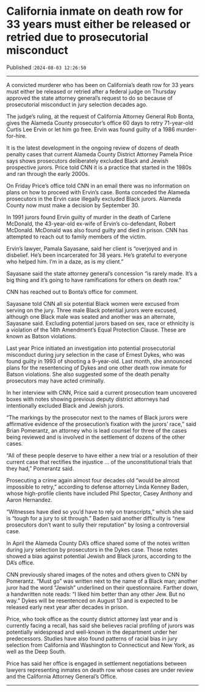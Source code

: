 # California inmate on death row for 33 years must either be released or retried due to prosecutorial misconduct

Published :`2024-08-03 12:26:50`

---

A convicted murderer who has been on California’s death row for 33 years must either be released or retried after a federal judge on Thursday approved the state attorney general’s request to do so because of prosecutorial misconduct in jury selection decades ago.

The judge’s ruling, at the request of California Attorney General Rob Bonta, gives the Alameda County prosecutor’s office 60 days to retry 71-year-old Curtis Lee Ervin or let him go free. Ervin was found guilty of a 1986 murder-for-hire.

It is the latest development in the ongoing review of dozens of death penalty cases that current Alameda County District Attorney Pamela Price says shows prosecutors deliberately excluded Black and Jewish prospective jurors. Price told CNN it is a practice that started in the 1980s and ran through the early 2000s.

On Friday Price’s office told CNN in an email there was no information on plans on how to proceed with Ervin’s case. Bonta conceded the Alameda prosecutors in the Ervin case illegally excluded Black jurors. Alameda County now must make a decision by September 30.

In 1991 jurors found Ervin guilty of murder in the death of Carlene McDonald, the 43-year-old ex-wife of Ervin’s co-defendant, Robert McDonald. McDonald was also found guilty and died in prison. CNN has attempted to reach out to family members of the victim.

Ervin’s lawyer, Pamala Sayasane, said her client is “overjoyed and in disbelief. He’s been incarcerated for 38 years. He’s grateful to everyone who helped him. I’m in a daze, as is my client.”

Sayasane said the state attorney general’s concession “is rarely made. It’s a big thing and it’s going to have ramifications for others on death row.”

CNN has reached out to Bonta’s office for comment.

Sayasane told CNN all six potential Black women were excused from serving on the jury. Three male Black potential jurors were excused, although one Black male was seated and another was an alternate, Sayasane said. Excluding potential jurors based on sex, race or ethnicity is a violation of the 14th Amendment’s Equal Protection Clause. These are known as Batson violations.

Last year Price initiated an investigation into potential prosecutorial misconduct during jury selection in the case of Ernest Dykes, who was found guilty in 1993 of shooting a 9-year-old. Last month, she announced plans for the resentencing of Dykes and one other death row inmate for Batson violations. She also suggested some of the death penalty prosecutors may have acted criminally.

In her interview with CNN, Price said a current prosecution team uncovered boxes with notes showing previous deputy district attorneys had intentionally excluded Black and Jewish jurors.

“The markings by the prosecutor next to the names of Black jurors were affirmative evidence of the prosecution’s fixation with the jurors’ race,” said Brian Pomerantz, an attorney who is lead counsel for three of the cases being reviewed and is involved in the settlement of dozens of the other cases.

“All of these people deserve to have either a new trial or a resolution of their current case that rectifies the injustice … of the unconstitutional trials that they had,” Pomerantz said.

Prosecuting a crime again almost four decades old “would be almost impossible to retry,” according to defense attorney Linda Kenney Baden, whose high-profile clients have included Phil Spector, Casey Anthony and Aaron Hernandez.

“Witnesses have died so you’d have to rely on transcripts,” which she said is “tough for a jury to sit through.” Baden said another difficulty is “new prosecutors don’t want to sully their reputation” by losing a controversial case.

In April the Alameda County DA’s office shared some of the notes written during jury selection by prosecutors in the Dykes case. Those notes showed a bias against potential Jewish and Black jurors, according to the DA’s office.

CNN previously shared images of the notes and others given to CNN by Pomerantz. “Must go” was written next to the name of a Black man; another juror had the word “Jewish” underlined on their questionnaire. Farther down, a handwritten note reads: “I liked him better than any other Jew. But no way.” Dykes will be resentenced on August 13 and is expected to be released early next year after decades in prison.

Price, who took office as the county district attorney last year and is currently facing a recall, has said she believes racial profiling of jurors was potentially widespread and well-known in the department under her predecessors. Studies have also found patterns of racial bias in jury selection from California and Washington to Connecticut and New York, as well as the Deep South.

Price has said her office is engaged in settlement negotiations between lawyers representing inmates on death row whose cases are under review and the California Attorney General’s Office.

---

